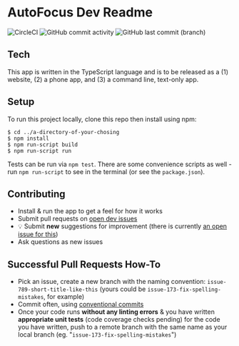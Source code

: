 # AutoFocus Dev Readme

![CircleCI](https://img.shields.io/circleci/build/github/avidrucker/autofocus-exp/master) ![GitHub commit activity](https://img.shields.io/github/commit-activity/m/avidrucker/autofocus-exp) ![GitHub last commit (branch)](https://img.shields.io/github/last-commit/avidrucker/autofocus-exp/master)

## Tech

This app is written in the TypeScript language and is to be released as a (1) website, (2) a phone app, and (3) a command line, text-only app.

## Setup

To run this project locally, clone this repo then install using npm:

```shell
$ cd ../a-directory-of-your-chosing
$ npm install
$ npm run-script build
$ npm run-script run
```

Tests can be run via `npm test`. There are some convenience scripts as well -  run `npm run-script` to see in the terminal (or see the `package.json`).

## Contributing

- Install & run the app to get a feel for how it works
- Submit pull requests on [open dev issues](https://github.com/avidrucker/autofocus-exp/issues?utf8=✓&q=is%3Aopen+is%3Aissue+milestone%3Amvp-demo+label%3Adevelopment+)
- :bulb: ​Submit **new** suggestions for improvement (there is currently [an open issue for this](https://github.com/avidrucker/autofocus-exp/issues/176))
- Ask questions as new issues

## Successful Pull Requests How-To

- Pick an issue, create a new branch with the naming convention: `issue-789-short-title-like-this` (yours could be `issue-173-fix-spelling-mistakes`, for example)
- Commit often, using [conventional commits](https://www.conventionalcommits.org/en/v1.0.0/)
- Once your code runs **without any linting errors** & you have written **appropriate unit tests** (code coverage checks pending) for the code you have written, push to a remote branch with the same name as your local branch (eg. "`issue-173-fix-spelling-mistakes`")
